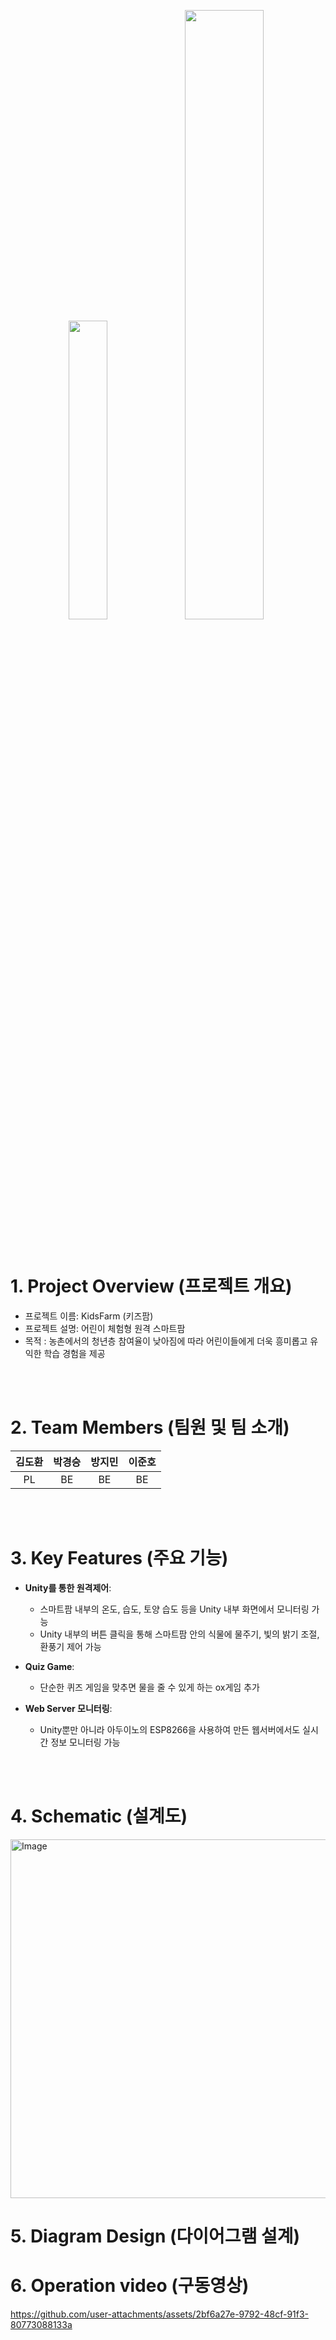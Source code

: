 <p align="center">
  <img src="https://github.com/user-attachments/assets/d247e953-d136-4846-89e0-ac51213164d3" width="35%" />
  <img src="https://github.com/user-attachments/assets/a587c940-baf5-4be9-a859-a68ec6db7bcb" width="50%" />
</p>

<br/>

# 1. Project Overview (프로젝트 개요)
- 프로젝트 이름: KidsFarm (키즈팜)
- 프로젝트 설명: 어린이 체험형 원격 스마트팜
- 목적 : 농촌에서의 청년층 참여율이 낮아짐에 따라 어린이들에게 더욱 흥미롭고 유익한 학습 경험을 제공
<br/>
<br/>

# 2. Team Members (팀원 및 팀 소개)
| 김도환 | 박경승 | 방지민 | 이준호 |
|:------:|:------:|:------:|:------:|
| PL | BE | BE | BE |


<br/>
<br/>

# 3. Key Features (주요 기능)
- **Unity를 통한 원격제어**:
  - 스마트팜 내부의 온도, 습도, 토양 습도 등을 Unity 내부 화면에서 모니터링 가능
  - Unity 내부의 버튼 클릭을 통해 스마트팜 안의 식물에 물주기, 빛의 밝기 조절, 환풍기 제어 가능

- **Quiz Game**:
  - 단순한 퀴즈 게임을 맞추면 물을 줄 수 있게 하는 ox게임 추가

- **Web Server 모니터링**:
  - Unity뿐만 아니라 아두이노의 ESP8266을 사용하여 만든 웹서버에서도 실시간 정보 모니터링 가능
 
<br/>
<br/>

# 4. Schematic (설계도)
<img width="877" height="574" alt="Image" src="https://github.com/user-attachments/assets/268d5b1e-62d1-4efe-b0a1-415ec1363842" />

# 5. Diagram Design (다이어그램 설계)


# 6. Operation video (구동영상)
https://github.com/user-attachments/assets/2bf6a27e-9792-48cf-91f3-80773088133a
